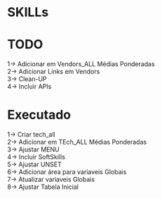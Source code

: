 # SKILLs

# TODO

1-> Adicionar em Vendors_ALL Médias Ponderadas<br>
2-> Adicionar Links em Vendors<br>
3-> Clean-UP<br>
4-> Incluir APIs<br>


# Executado

1-> Criar tech_all<br>
2-> Adicionar em TEch_ALL Médias Ponderadas<br>
3-> Ajustar MENU<br>
4-> Incluir SoftSkills<br>
5-> Ajustar UNSET<br>
6-> Adicionar área para variaveis Globais<br>
7-> Atualizar variaveis Globais<br>
8-> Ajustar Tabela Inicial<br>
